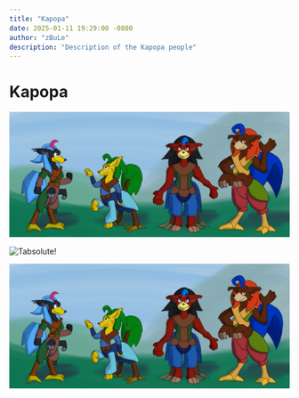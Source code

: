 ```yaml
---
title: "Kapopa"
date: 2025-01-11 19:29:00 -0800
author: "zBuLe"
description: "Description of the Kapopa people"
---
```


# Kapopa

![relative!](/images/kapopa_design_study.jpg "San Juan Mountains")  

![Tabsolute!](~/people/images/kapopa_design_study.jpg "San Juan Mountains")  

![Root!](/images/kapopa_design_study.jpg "San Juan Mountains")  
